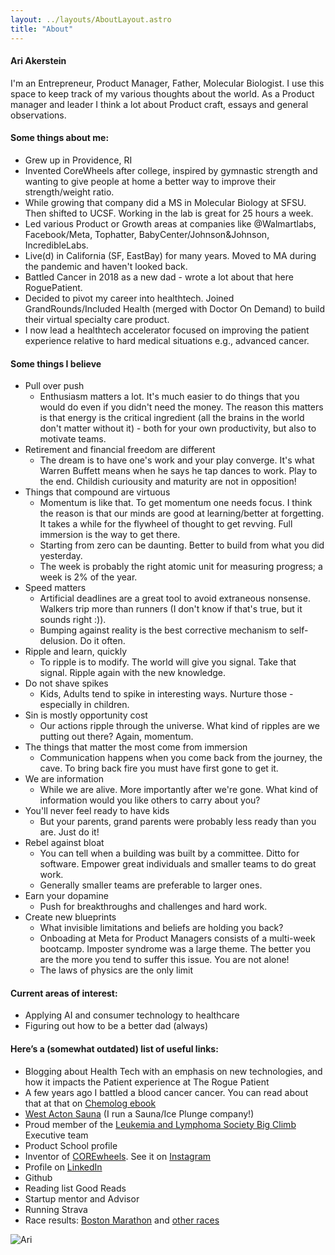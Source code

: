 ```yaml
---
layout: ../layouts/AboutLayout.astro
title: "About"
---
```


#### Ari Akerstein

I'm an Entrepreneur, Product Manager, Father, Molecular Biologist.
I use this space to keep track of my various thoughts about the world. As a Product manager and leader I think a lot about Product craft, essays and general observations.

#### Some things about me:

- Grew up in Providence, RI
- Invented CoreWheels after college, inspired by gymnastic strength and wanting to give people at home a better way to improve their strength/weight ratio.
- While growing that company did a MS in Molecular Biology at SFSU. Then shifted to UCSF. Working in the lab is great for 25 hours a week.
- Led various Product or Growth areas at companies like @Walmartlabs, Facebook/Meta, Tophatter, BabyCenter/Johnson&Johnson, IncredibleLabs.
- Live(d) in California (SF, EastBay) for many years. Moved to MA during the pandemic and haven't looked back.
- Battled Cancer in 2018 as a new dad - wrote a lot about that here RoguePatient.
- Decided to pivot my career into healthtech. Joined GrandRounds/Included Health (merged with Doctor On Demand) to build their virtual specialty care product.
- I now lead a healthtech accelerator focused on improving the patient experience relative to hard medical situations e.g., advanced cancer.

#### Some things I believe

- Pull over push
  - Enthusiasm matters a lot. It's much easier to do things that you would do even if you didn't need the money. The reason this matters is that energy is the critical ingredient (all the brains in the world don't matter without it) - both for your own productivity, but also to motivate teams.
- Retirement and financial freedom are different
  - The dream is to have one's work and your play converge. It's what Warren Buffett means when he says he tap dances to work. Play to the end. Childish curiousity and maturity are not in opposition!
- Things that compound are virtuous
  - Momentum is like that. To get momentum one needs focus. I think the reason is that our minds are good at learning/better at forgetting. It takes a while for the flywheel of thought to get revving. Full immersion is the way to get there.  
  - Starting from zero can be daunting. Better to build from what you did yesterday.
  - The week is probably the right atomic unit for measuring progress; a week is 2% of the year.
- Speed matters
  - Artificial deadlines are a great tool to avoid extraneous nonsense. Walkers trip more than runners (I don't know if that's true, but it sounds right :)).
  - Bumping against reality is the best corrective mechanism to self-delusion. Do it often.
- Ripple and learn, quickly
  - To ripple is to modify. The world will give you signal. Take that signal. Ripple again with the new knowledge.
- Do not shave spikes
  - Kids, Adults tend to spike in interesting ways. Nurture those - especially in children.
- Sin is mostly opportunity cost
  - Our actions ripple through the universe. What kind of ripples are we putting out there? Again, momentum.
- The things that matter the most come from immersion
  - Communication happens when you come back from the journey, the cave. To bring back fire you must have first gone to get it.
- We are information
  - While we are alive. More importantly after we're gone. What kind of information would you like others to carry about you?
- You'll never feel ready to have kids
  - But your parents, grand parents were probably less ready than you are. Just do it!
- Rebel against bloat
  - You can tell when a building was built by a committee. Ditto for software. Empower great individuals and smaller teams to do great work.
  - Generally smaller teams are preferable to larger ones.
- Earn your dopamine
  - Push for breakthroughs and challenges and hard work.
- Create new blueprints
  - What invisible limitations and beliefs are holding you back?
  - Onboading at Meta for Product Managers consists of a multi-week bootcamp. Imposter syndrome was a large theme. The better you are the more you tend to suffer this issue. You are not alone!
  - The laws of physics are the only limit

#### Current areas of interest:

- Applying AI and consumer technology to healthcare
- Figuring out how to be a better dad (always)

#### Here’s a (somewhat outdated) list of useful links:

- Blogging about Health Tech with an emphasis on new technologies, and how it impacts the Patient experience at The Rogue Patient
- A few years ago I battled a blood cancer cancer. You can read about that at that on [Chemolog ebook](/src/Chemolog-ebook.pdf)
- [West Acton Sauna](https://www.westactonsauna.com/) (I run a Sauna/Ice Plunge company!)
- Proud member of the [Leukemia and Lymphoma Society Big Climb](https://www.lls.org/) Executive team
- Product School profile
- Inventor of [COREwheels](https://www.amazon.com/SKLZ-APD-CW01-02-Dynamic-Strength-Trainer/dp/B00C81JUS2/ref=sr_1_2_sspa). See it on [Instagram](https://www.instagram.com/explore/tags/corewheels/?hl=en)
- Profile on [LinkedIn](https://www.linkedin.com/in/ariakerstein/)
- Github
- Reading list Good Reads
- Startup mentor and Advisor
- Running Strava
- Race results: [Boston Marathon](http://registration.baa.org/cfm_Archive/iframe_ArchiveSearch.cfm) and [other races](https://www.runraceresults.com/Secure/RaceResults.cfm?ID=RCLF2016)

![Ari](../assets/images/ari-shaved.png)
